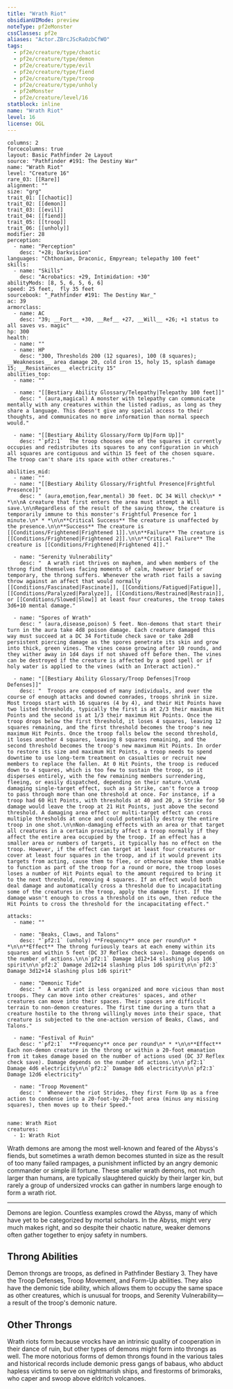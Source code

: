 ```yaml
---
title: "Wrath Riot"
obsidianUIMode: preview
noteType: pf2eMonster
cssClasses: pf2e
aliases: "Actor.ZBrcJScRaOzbCfWO" 
tags:
  - pf2e/creature/type/chaotic
  - pf2e/creature/type/demon
  - pf2e/creature/type/evil
  - pf2e/creature/type/fiend
  - pf2e/creature/type/troop
  - pf2e/creature/type/unholy
  - pf2eMonster
  - pf2e/creature/level/16
statblock: inline
name: "Wrath Riot"
level: 16
license: OGL
---
```


```statblock
columns: 2
forcecolumns: true
layout: Basic Pathfinder 2e Layout
source: "Pathfinder #191: The Destiny War"
name: "Wrath Riot"
level: "Creature 16"
rare_03: [[Rare]]
alignment: ""
size: "grg"
trait_01: [[chaotic]]
trait_02: [[demon]]
trait_03: [[evil]]
trait_04: [[fiend]]
trait_05: [[troop]]
trait_06: [[unholy]]
modifier: 28
perception:
  - name: "Perception"
    desc: "+28; Darkvision"
languages: "Chthonian, Draconic, Empyrean; telepathy 100 feet"
skills:
  - name: "Skills"
    desc: "Acrobatics: +29, Intimidation: +30"
abilityMods: [8, 5, 6, 5, 6, 6]
speed: 25 feet,  fly 35 feet
sourcebook: "_Pathfinder #191: The Destiny War_"
ac: 39
armorclass:
  - name: AC
    desc: "39; __Fort__ +30, __Ref__ +27, __Will__ +26; +1 status to all saves vs. magic"
hp: 300
health:
  - name: ""
  - name: HP
    desc: "300, Thresholds 200 (12 squares), 100 (8 squares); __Weaknesses__ area damage 20, cold iron 15, holy 15, splash damage 15; __Resistances__ electricity 15"
abilities_top:
  - name: ""

  - name: "[[Bestiary Ability Glossary/Telepathy|Telepathy 100 feet]]"
    desc: " (aura,magical) A monster with telepathy can communicate mentally with any creatures within the listed radius, as long as they share a language. This doesn't give any special access to their thoughts, and communicates no more information than normal speech would."

  - name: "[[Bestiary Ability Glossary/Form Up|Form Up]]"
    desc: "`pf2:1`  The troop chooses one of the squares it currently occupies and redistributes its squares to any configuration in which all squares are contiguous and within 15 feet of the chosen square. The troop can't share its space with other creatures."

abilities_mid:
  - name: ""
  - name: "[[Bestiary Ability Glossary/Frightful Presence|Frightful Presence]]"
    desc: " (aura,emotion,fear,mental) 30 feet. DC 34 Will check\n* * *\n\nA creature that first enters the area must attempt a Will save.\n\nRegardless of the result of the saving throw, the creature is temporarily immune to this monster's Frightful Presence for 1 minute.\n* * *\n\n**Critical Success** The creature is unaffected by the presence.\n\n**Success** The creature is [[Conditions/Frightened|Frightened 1]].\n\n**Failure** The creature is [[Conditions/Frightened|Frightened 2]].\n\n**Critical Failure** The creature is [[Conditions/Frightened|Frightened 4]]."

  - name: "Serenity Vulnerability"
    desc: "  A wrath riot thrives on mayhem, and when members of the throng find themselves facing moments of calm, however brief or temporary, the throng suffers. Whenever the wrath riot fails a saving throw against an affect that would normally [[Conditions/Fascinated|Fascinate]], [[Conditions/Fatigued|Fatigue]], [[Conditions/Paralyzed|Paralyze]], [[Conditions/Restrained|Restrain]], or [[Conditions/Slowed|Slow]] at least four creatures, the troop takes 3d6+10 mental damage."

  - name: "Spores of Wrath"
    desc: " (aura,disease,poison) 5 feet. Non-demons that start their turn in the aura take 4d8 poison damage. Each creature damaged this way must succeed at a DC 34 Fortitude check save or take 2d8 persistent piercing damage as the spores penetrate its skin and grow into thick, green vines. The vines cease growing after 10 rounds, and they wither away in 1d4 days if not shaved off before then. The vines can be destroyed if the creature is affected by a good spell or if holy water is applied to the vines (with an Interact action)."

  - name: "[[Bestiary Ability Glossary/Troop Defenses|Troop Defenses]]"
    desc: "  Troops are composed of many individuals, and over the course of enough attacks and downed comrades, troops shrink in size. Most troops start with 16 squares (4 by 4), and their Hit Points have two listed thresholds, typically the first is at 2/3 their maximum Hit Points and the second is at 1/3 their maximum Hit Points. Once the troop drops below the first threshold, it loses 4 squares, leaving 12 squares remaining, and the first threshold becomes the troop's new maximum Hit Points. Once the troop falls below the second threshold, it loses another 4 squares, leaving 8 squares remaining, and the second threshold becomes the troop's new maximum Hit Points. In order to restore its size and maximum Hit Points, a troop needs to spend downtime to use long-term treatment on casualties or recruit new members to replace the fallen. At 0 Hit Points, the troop is reduced down to 4 squares, which is too few to sustain the troop, so it disperses entirely, with the few remaining members surrendering, fleeing, or easily dispatched, depending on their nature.\n\nA damaging single-target effect, such as a Strike, can't force a troop to pass through more than one threshold at once. For instance, if a troop had 60 Hit Points, with thresholds at 40 and 20, a Strike for 50 damage would leave the troop at 21 Hit Points, just above the second threshold. A damaging area effect or multi-target effect can cross multiple thresholds at once and could potentially destroy the entire troop in one shot.\n\nNon-damaging effects with an area or that target all creatures in a certain proximity affect a troop normally if they affect the entire area occupied by the troop. If an effect has a smaller area or numbers of targets, it typically has no effect on the troop. However, if the effect can target at least four creatures or cover at least four squares in the troop, and if it would prevent its targets from acting, cause them to flee, or otherwise make them unable to function as part of the troop for a round or more, the troop loses loses a number of Hit Points equal to the amount required to bring it to the next threshold, removing 4 squares. If an effect would both deal damage and automatically cross a threshold due to incapacitating some of the creatures in the troop, apply the damage first. If the damage wasn't enough to cross a threshold on its own, then reduce the Hit Points to cross the threshold for the incapacitating effect."

attacks:
  - name: ""

  - name: "Beaks, Claws, and Talons"
    desc: "`pf2:1` (unholy) **Frequency** once per round\n* * *\n\n**Effect** The throng furiously tears at each enemy within its squares and within 5 feet (DC 37 Reflex check save). Damage depends on the number of actions.\n\n`pf2:1` Damage 1d12+14 slashing plus 1d6 spirit\n\n`pf2:2` Damage 2d12+14 slashing plus 1d6 spirit\n\n`pf2:3` Damage 3d12+14 slashing plus 1d6 spirit"

  - name: "Demonic Tide"
    desc: "  A wrath riot is less organized and more vicious than most troops. They can move into other creatures' spaces, and other creatures can move into their spaces. Their spaces are difficult terrain to non-demon creatures. The first time during a turn that a creature hostile to the throng willingly moves into their space, that creature is subjected to the one-action version of Beaks, Claws, and Talons."

  - name: "Festival of Ruin"
    desc: "`pf2:1`  **Frequency** once per round\n* * *\n\n**Effect** Each non-demon creature in the throng or within a 20-foot emanation from it takes damage based on the number of actions used (DC 37 Reflex check save). Damage depends on the number of actions.\n\n`pf2:1` Damage 4d6 electricity\n\n`pf2:2` Damage 8d6 electricity\n\n`pf2:3` Damage 12d6 electricity"

  - name: "Troop Movement"
    desc: "  Whenever the riot Strides, they first Form Up as a free action to condense into a 20-foot-by-20-foot area (minus any missing squares), then moves up to their Speed."
 
```

```encounter-table
name: Wrath Riot
creatures:
  - 1: Wrath Riot
```



Wrath demons are among the most well-known and feared of the Abyss's fiends, but sometimes a wrath demon becomes stunted in size as the result of too many failed rampages, a punishment inflicted by an angry demonic commander or simple ill fortune. These smaller wrath demons, not much larger than humans, are typically slaughtered quickly by their larger kin, but rarely a group of undersized vrocks can gather in numbers large enough to form a wrath riot.

* * *

Demons are legion. Countless examples crowd the Abyss, many of which have yet to be categorized by mortal scholars. In the Abyss, might very much makes right, and so despite their chaotic nature, weaker demons often gather together to enjoy safety in numbers.

## Throng Abilities

Demon throngs are troops, as defined in Pathfinder Bestiary 3. They have the Troop Defenses, Troop Movement, and Form-Up abilities. They also have the demonic tide ability, which allows them to occupy the same space as other creatures, which is unusual for troops, and Serenity Vulnerability—a result of the troop's demonic nature.

## Other Throngs

Wrath riots form because vrocks have an intrinsic quality of cooperation in their dance of ruin, but other types of demons might form into throngs as well. The more notorious forms of demon throngs found in the various tales and historical records include demonic press gangs of babaus, who abduct hapless victims to serve on nightmarish ships, and firestorms of brimoraks, who caper and swoop above eldritch volcanoes.

